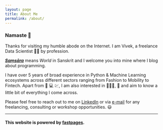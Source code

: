 ```yaml
---
layout: page
title: About Me
permalink: /about/
---
```


### Namaste 🙏

Thanks for visiting my humble abode on the Internet. I am Vivek, a freelance Data Scientist :man_technologist: by profession.

***[Saṃsāra](https://en.wikipedia.org/wiki/Sa%E1%B9%83s%C4%81ra)*** means *World* in Sanskrit and I welcome you into mine where I blog about programming.

I have over 5 years of broad experience in Python & Machine Learning ecosystems across different sectors ranging from Fashion to Mobility to Fintech. Apart from :snake: :computer: :chart:, I am also interested in :tractor::man_farmer:, :musical_note: and aim to know a little bit of everything I come across.

Please feel free to reach out to me on [LinkedIn](https://www.linkedin.com/in/vivekvaddina) or via [e-mail](mailto:6368653+samsaara@users.noreply.github.com) for any freelancing, consulting or workshop opportunities. 😃

---

#### This website is powered by **[fastpages](https://github.com/fastai/fastpages)**.
